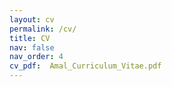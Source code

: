 ```yaml
---
layout: cv
permalink: /cv/
title: CV 
nav: false 
nav_order: 4
cv_pdf:  Amal_Curriculum_Vitae.pdf
---
```

